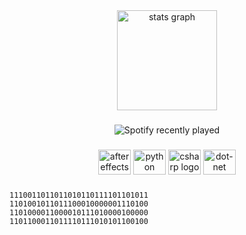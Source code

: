 <div align="center">
  <img src="https://github-readme-stats.vercel.app/api?hide_title=false&hide_rank=false&show_icons=true&include_all_commits=true&count_private=true&disable_animations=false&theme=dracula&locale=en&hide_border=false&username=S33TH3" height="160" alt="stats graph"  />
</div>

###

<div align="center">
  <img src="https://spotify-recently-played-readme.vercel.app/api?user=31zzz736f74ntrbkngfdznxue6lu&count=1&unique=true" alt="Spotify recently played"  />
</div>

###

<div align="center">
  <img src="https://cdn.jsdelivr.net/gh/devicons/devicon/icons/aftereffects/aftereffects-original.svg" height="40" width="52" alt="aftereffects logo"  />
  <img src="https://cdn.jsdelivr.net/gh/devicons/devicon/icons/python/python-original.svg" height="40" width="52" alt="python logo"  />
  <img src="https://cdn.jsdelivr.net/gh/devicons/devicon/icons/csharp/csharp-original.svg" height="40" width="52" alt="csharp logo"  />
  <img src="https://cdn.jsdelivr.net/gh/devicons/devicon/icons/dot-net/dot-net-plain-wordmark.svg" height="40" width="52" alt="dot-net logo"  />
</div>

###
```
1110011011011010110111101101011
1101001011011100010000001110100 
1101000011000010111010000100000 
1101100011011110111010101100100
```
